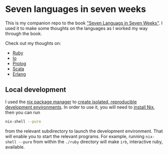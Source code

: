 # Seven languages in seven weeks

This is my companion repo to the book ["Seven Languags in Seven Weeks"](https://archive.org/details/sevenlanguagesin00tate). I used it to make some thoughts on the languages as I worked my way through the book.

Check out my thoughts on:

- [Ruby](./ruby/thoughts-on-ruby.md)
- [Io](./io/thoughts-on-io.md)
- [Prolog](./prolog/thoughts-on-prolog.md)
- [Scala](./scala/thoughts-on-scala.md)
- [Erlang](./erlang/thoughts-on-erlang.md)

## Local development

I used the [nix package manager](https://wiki.nixos.org/wiki/Nix_package_manager) to [create isolated, reproducible development environments](https://nixos.wiki/wiki/Development_environment_with_nix-shell). In order to use it, you will need to [install Nix](https://nixos.org/manual/nix/stable/installation/), then you can run

```sh
nix-shell --pure
```

from the relevant subdirectory to launch the development environment. That will enable you to start the relevant programs. For example, running `nix-shell --pure` from within the `./ruby` directory will make `irb`, interactive ruby, available.
